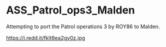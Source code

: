 # ASS_Patrol_ops3_Malden
Attempting to port the Patrol operations 3 by ROY86 to Malden. 

https://i.redd.it/fklt6ea2gv0z.jpg
